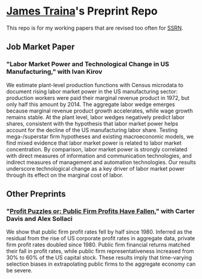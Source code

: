 # [James Traina](https://sites.google.com/site/trainajames/)'s Preprint Repo
This repo is for my working papers that are revised too often for [SSRN](https://papers.ssrn.com/sol3/cf_dev/AbsByAuth.cfm?per_id=2227781).

## Job Market Paper
### "Labor Market Power and Technological Change in US Manufacturing," with Ivan Kirov
We estimate plant-level production functions with Census microdata to document rising labor market power in the US manufacturing sector: production workers were paid their marginal revenue product in 1972, but only half this amount by 2014. The aggregate labor wedge emerges because marginal revenue product growth accelerates, while wage growth remains stable. At the plant level, labor wedges negatively predict labor shares, consistent with the hypothesis that labor market power helps account for the decline of the US manufacturing labor share. Testing mega-/superstar firm hypotheses and existing macroeconomic models, we find mixed evidence that labor market power is related to labor market concentration. By comparison, labor market power is strongly correlated with direct measures of information and communication technologies, and indirect measures of management and automation technologies. Our results underscore technological change as a key driver of labor market power through its effect on the marginal cost of labor.

## Other Preprints
### "[Profit Puzzles or: Public Firm Profits Have Fallen](https://raw.githubusercontent.com/James-Traina/Preprints/main/Profit_Puzzles.pdf)," with Carter Davis and Alex Sollaci
We show that public firm profit rates fell by half since 1980. Inferred as the residual from the rise of US corporate profit rates in aggregate data, private firm profit rates doubled since 1980. Public firm financial returns matched their fall in profit rates, while public firm representativeness increased from 30% to 60% of the US capital stock. These results imply that time-varying selection biases in extrapolating public firms to the aggregate economy can be severe.

